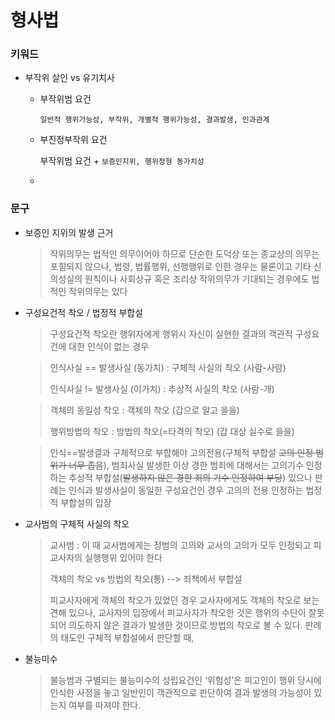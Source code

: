 # 형사법

### 키워드
* 부작위 살인 vs 유기치사
  * 부작위범 요건
  
    `일반적 행위가능성, 부작위, 개별적 행위가능성, 결과발생, 인과관계`

  * 부진정부작위 요건
    
    부작위범 요건 + `보증인지위, 행위정형 동가치성`

  * 

### 문구
* 보증인 지위의 발생 근거
  > 작위의무는 법적인 의무이어야 하므로 단순한 도덕상 또는 종교상의 의무는 포힘되지 않으나, 법령, 법률행위, 선행행위로 인한 경우는 물론이고 기타 신의성실의 원칙이나 사회상규 혹은 조리상 작위의무가 기대되는 경우에도 법적인 작위의무는 있다
* 구성요건적 착오 / 법정적 부합설
  > 구성요건적 착오란 행위자에게 행위시 자신이 실현한 결과의 객관적 구성요건에 대한 인식이 없는 경우
  
  > 인식사실 == 발생사실 (동가치) : 구체적 사실의 착오 (사람-사람)
  >
  > 인식사실 != 발생사실 (이가치) : 추상적 사실의 착오 (사람-개)

  > 객체의 동일성 착오 : 객체의 착오 (갑으로 알고 을을)
  >
  > 행위방법의 착오 : 방법의 착오(=타격의 착오) (갑 대상 실수로 을을)

  > 인식==발생결과 구체적으로 부합해야 고의전용(구체적 부합설 ~~고의 인정 범위가 너무 좁음~~), 범죄사실 발생한 이상 경한 범죄에 대해서는 고의기수 인정하는 추상적 부합설(~~발생하지 않은 경한 죄의 기수 인정하여 부당~~) 있으나 판례는 인식과 발생사실이 동일한 구성요건인 경우 고의의 전용 인정하는 법정적 부합설의 입장
* 교사범의 구체적 사실의 착오
  > 교사범 : 이 때 교사범에게는 정범의 고의와 교사의 고의가 모두 인정되고 피교사자의 실행행위 있어야 한다
  >
  > 객체의 착오 vs 방법의 착오(통) --> 죄책에서 부합설
  >
  > 피교사자에게 객체의 착오가 있었던 경우 교사자에게도 객체의 착오로 보는 견해 있으나, 교사자의 입장에서 피교사자가 착오한 것은 행위의 수단이 잘못되어 의도하지 않은 결과가 발생한 것이므로 방법의 착오로 볼 수 있다. 판례의 태도인 구체적 부합설에서 판단할 때,
* 불능미수
  > 불능범과 구별되는 불능미수의 성립요건인 ‘위험성’은 피고인이 행위 당시에 인식한 사정을 놓고 일반인이 객관적으로 판단하여 결과 발생의 가능성이 있는지 여부를 따져야 한다.
